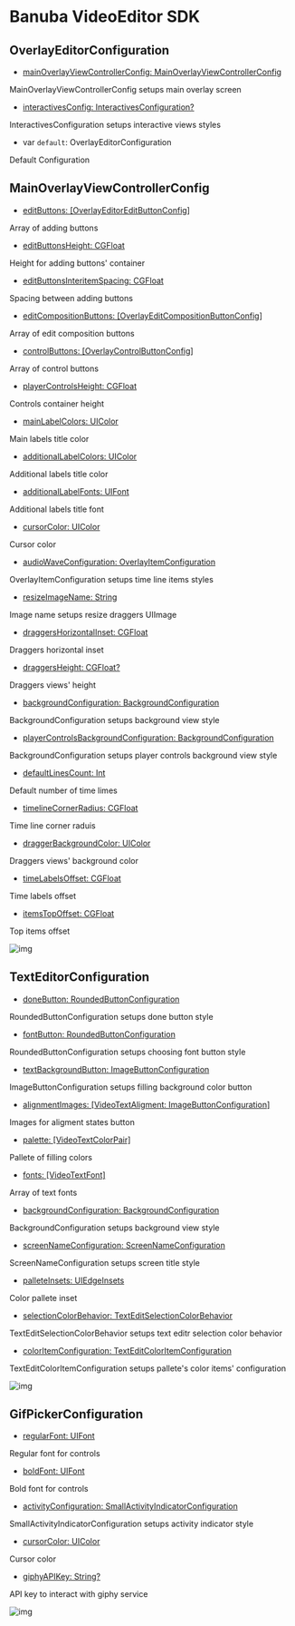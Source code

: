 # Banuba VideoEditor SDK
## OverlayEditorConfiguration


- [mainOverlayViewControllerConfig: MainOverlayViewControllerConfig](/Example/Example/Extension/OverlayEditorConfiguration.swift#L6)

MainOverlayViewControllerConfig setups main overlay screen

- [interactivesConfig: InteractivesConfiguration?](/Example/Example/Extension/OverlayEditorConfiguration.swift#L7)

InteractivesConfiguration setups interactive views styles

- var `default`: OverlayEditorConfiguration

Default Configuration


## MainOverlayViewControllerConfig

- [editButtons: [OverlayEditorEditButtonConfig]](/Example/Example/Extension/OverlayEditorConfiguration.swift#L15)

Array of adding buttons

- [editButtonsHeight: CGFloat](/Example/Example/Extension/OverlayEditorConfiguration.swift#L33)

Height for adding buttons' container

- [editButtonsInteritemSpacing: CGFloat](/Example/Example/Extension/OverlayEditorConfiguration.swift#L34)

Spacing between adding buttons

- [editCompositionButtons: [OverlayEditCompositionButtonConfig]](/Example/Example/Extension/OverlayEditorConfiguration.swift#L54)

Array of edit composition buttons

- [controlButtons: [OverlayControlButtonConfig]](/Example/Example/Extension/OverlayEditorConfiguration.swift#L36)

Array of control buttons

- [playerControlsHeight: CGFloat](/Example/Example/Extension/OverlayEditorConfiguration.swift#L74)

Controls container height

- [mainLabelColors: UIColor](/Example/Example/Extension/OverlayEditorConfiguration.swift#L75)

Main labels title color

- [additionalLabelColors: UIColor](/Example/Example/Extension/OverlayEditorConfiguration.swift#L76)

Additional labels title color

- [additionalLabelFonts: UIFont](/Example/Example/Extension/OverlayEditorConfiguration.swift#L77)

Additional labels title font

- [cursorColor: UIColor](/Example/Example/Extension/OverlayEditorConfiguration.swift#L78)

Cursor color

- [audioWaveConfiguration: OverlayItemConfiguration](/Example/Example/Extension/OverlayEditorConfiguration.swift#L79)

OverlayItemConfiguration setups time line items styles

- [resizeImageName: String](/Example/Example/Extension/OverlayEditorConfiguration.swift#L80)

Image name setups resize draggers UIImage

- [draggersHorizontalInset: CGFloat](/Example/Example/Extension/OverlayEditorConfiguration.swift#L81)

Draggers horizontal inset

- [draggersHeight: CGFloat?](/Example/Example/Extension/OverlayEditorConfiguration.swift#L82)

Draggers views' height

- [backgroundConfiguration: BackgroundConfiguration](/Example/Example/Extension/OverlayEditorConfiguration.swift#L83)

BackgroundConfiguration setups background view style

- [playerControlsBackgroundConfiguration: BackgroundConfiguration](/Example/Example/Extension/OverlayEditorConfiguration.swift#L84)

BackgroundConfiguration setups player controls background view style

- [defaultLinesCount: Int](/Example/Example/Extension/OverlayEditorConfiguration.swift#L85)

Default number of time limes

- [timelineCornerRadius: CGFloat](/Example/Example/Extension/OverlayEditorConfiguration.swift#L86)

Time line corner raduis

- [draggerBackgroundColor: UIColor](/Example/Example/Extension/OverlayEditorConfiguration.swift#L87)

Draggers views' background color

- [timeLabelsOffset: CGFloat](/Example/Example/Extension/OverlayEditorConfiguration.swift#L88)

Time labels offset

- [itemsTopOffset: CGFloat](/Example/Example/Extension/OverlayEditorConfiguration.swift#L89)

Top items offset

![img](screenshots/MainOverlayScreen.png)

## TextEditorConfiguration

- [doneButton: RoundedButtonConfiguration](/Example/Example/Extension/OverlayEditorConfiguration.swift#L97)

RoundedButtonConfiguration setups done button style

- [fontButton: RoundedButtonConfiguration](/Example/Example/Extension/OverlayEditorConfiguration.swift#L98)

RoundedButtonConfiguration setups choosing font button style

- [textBackgroundButton: ImageButtonConfiguration](/Example/Example/Extension/OverlayEditorConfiguration.swift#L102)

ImageButtonConfiguration setups filling background color button

- [alignmentImages: [VideoTextAligment: ImageButtonConfiguration]](/Example/Example/Extension/OverlayEditorConfiguration.swift#L107)

Images for aligment states button

- [palette: [VideoTextColorPair]](/Example/Example/Extension/OverlayEditorConfiguration.swift#L113)

Pallete of filling colors

- [fonts: [VideoTextFont]](/Example/Example/Extension/OverlayEditorConfiguration.swift#L124)

Array of text fonts

- [backgroundConfiguration: BackgroundConfiguration](/Example/Example/Extension/OverlayEditorConfiguration.swift#L139)

BackgroundConfiguration setups background view style

- [screenNameConfiguration: ScreenNameConfiguration](/Example/Example/Extension/OverlayEditorConfiguration.swift#L140)

ScreenNameConfiguration setups screen title style

- [palleteInsets: UIEdgeInsets](/Example/Example/Extension/OverlayEditorConfiguration.swift#L141)

Color pallete inset

- [selectionColorBehavior: TextEditSelectionColorBehavior](/Example/Example/Extension/OverlayEditorConfiguration.swift#L143)

 TextEditSelectionColorBehavior setups text editr selection color behavior

- [colorItemConfiguration: TextEditColorItemConfiguration](/Example/Example/Extension/OverlayEditorConfiguration.swift#L148)

TextEditColorItemConfiguration setups pallete's color items' configuration 

![img](screenshots/TextEditorScreen.png)

## GifPickerConfiguration

- [regularFont: UIFont](/Example/Example/Extension/OverlayEditorConfiguration.swift#L158)

Regular font for controls

- [boldFont: UIFont](/Example/Example/Extension/OverlayEditorConfiguration.swift#L159)

Bold font for controls

- [activityConfiguration: SmallActivityIndicatorConfiguration](/Example/Example/Extension/OverlayEditorConfiguration.swift#L160)

SmallActivityIndicatorConfiguration setups activity indicator style

- [cursorColor: UIColor](/Example/Example/Extension/OverlayEditorConfiguration.swift#L161)

Cursor color

- [giphyAPIKey: String?](/Example/Example/Extension/OverlayEditorConfiguration.swift#L162)

API key to interact with giphy service

![img](screenshots/GifScreen.png)
